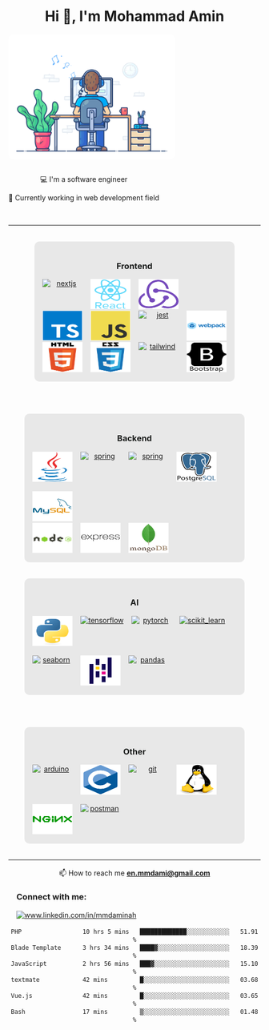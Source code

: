 <div align="center">
<h1 align="center">Hi 👋, I'm Mohammad Amin</h1>

<div  style="display:flex;gap:1rem;flex-wrap:wrap;align-items:center;">
<img height="250px" style="border-radius:10px;"
	src="https://raw.githubusercontent.com/mmdaminah/mmdaminah/main/profile.gif"
	alt="profile"
/>
<div>
<p>
💻 I'm a software engineer 
</p>
<p>
🔭 Currently working in web development field
</p>
</div>
</div>

<hr style="margin-top:2rem;"/>

<div style="display:flex;justify-content:center;gap:4rem;flex-wrap:wrap;margin:2rem;">
<div style="background-color:#e8e8e8;padding:1rem;border-radius:10px">
<h3 align="center" style="color:#1a1c1b">Frontend</h3>
<div align="center" style="display:flex;gap:1rem;">
	<a href="https://nextjs.org/" target="_blank" rel="noreferrer">
		<img
			src="https://cdn.worldvectorlogo.com/logos/nextjs-2.svg"
			alt="nextjs"
			width="60"
			height="60"
			style="min-width: 80px;"
		/>
	</a>
	<a href="https://reactjs.org/" target="_blank" rel="noreferrer" >
		<img
			src="https://raw.githubusercontent.com/devicons/devicon/master/icons/react/react-original-wordmark.svg"
			alt="react"
			width="60"
			height="60"
			style="min-width: 80px;"
		/>
	</a>
	<a href="https://redux.js.org" target="_blank" rel="noreferrer">
		<img
			src="https://raw.githubusercontent.com/devicons/devicon/master/icons/redux/redux-original.svg"
			alt="redux"
			width="60"
			height="60"
			style="min-width: 80px;"
		/>
	</a>
</div>

<div align="center" style="display:flex;gap:1rem;flex-wrap:wrap;">
	<a href="https://www.typescriptlang.org/" target="_blank" rel="noreferrer">
		<img
			src="https://raw.githubusercontent.com/devicons/devicon/master/icons/typescript/typescript-original.svg"
			alt="typescript"
			width="60"
			height="60"
			style="min-width: 80px;"
		/>
	</a>
	<a
		href="https://developer.mozilla.org/en-US/docs/Web/JavaScript"
		target="_blank"
		rel="noreferrer"
	>
		<img
			src="https://raw.githubusercontent.com/devicons/devicon/master/icons/javascript/javascript-original.svg"
			alt="javascript"
			width="60"
			height="60"
			style="min-width: 80px;"
		/>
	</a>
	<a href="https://jestjs.io" target="_blank" rel="noreferrer">
		<img
			src="https://www.vectorlogo.zone/logos/jestjsio/jestjsio-icon.svg"
			alt="jest"
			width="60"
			height="60"
			style="min-width: 80px;"
		/>
	</a>
	<a href="https://webpack.js.org" target="_blank" rel="noreferrer">
		<img
			src="https://raw.githubusercontent.com/devicons/devicon/d00d0969292a6569d45b06d3f350f463a0107b0d/icons/webpack/webpack-original-wordmark.svg"
			alt="webpack"
			width="60"
			height="60"
			style="min-width: 80px;"
		/>
	</a>
</div>

<div align="center" style="display:flex;gap:1rem;">
	<a href="https://www.w3.org/html/" target="_blank" rel="noreferrer">
		<img
			src="https://raw.githubusercontent.com/devicons/devicon/master/icons/html5/html5-original-wordmark.svg"
			alt="html5"
			width="60"
			height="60"
			style="min-width: 80px;"
		/>
	</a>
	<a href="https://www.w3schools.com/css/" target="_blank" rel="noreferrer">
		<img
			src="https://raw.githubusercontent.com/devicons/devicon/master/icons/css3/css3-original-wordmark.svg"
			alt="css3"
			width="60"
			height="60"
			style="min-width: 80px;"
		/>
	</a>
	<a href="https://tailwindcss.com/" target="_blank" rel="noreferrer">
		<img
			src="https://www.vectorlogo.zone/logos/tailwindcss/tailwindcss-icon.svg"
			alt="tailwind"
			width="60"
			height="60"
			style="min-width: 80px;"
		/>
	</a>
	<a href="https://getbootstrap.com" target="_blank" rel="noreferrer">
		<img
			src="https://raw.githubusercontent.com/devicons/devicon/master/icons/bootstrap/bootstrap-plain-wordmark.svg"
			alt="bootstrap"
			width="60"
			height="60"
			style="min-width: 80px;"
		/>
	</a>
</div>
</div>
<div style="background-color:#e8e8e8;padding:1rem;border-radius:10px">
<h3 align="center" style="color:#1a1c1b">Backend</h3>
<div align="center" style="display:flex;gap:1rem;flex-wrap:wrap;">
    <a href="https://www.java.com" target="_blank" rel="noreferrer">
		<img
			src="https://raw.githubusercontent.com/devicons/devicon/master/icons/java/java-original.svg"
			alt="java"
			width="60"
			height="60"
			style="min-width: 80px;"
		/>
	</a>
    <a href="https://spring.io/" target="_blank" rel="noreferrer">
		<img
			src="https://www.vectorlogo.zone/logos/springio/springio-icon.svg"
			alt="spring"
			width="60"
			height="60"
			style="min-width: 80px;"
	/>
	<a href="https://hibernate.org/orm" target="_blank" rel="noreferrer">
		<img
			src="https://hibernate.org/images/hibernate-logo.svg"
			alt="spring"
			width="60"
			height="60"
			style="min-width: 80px;"
	/>
    <a href="https://www.postgresql.org" target="_blank" rel="noreferrer">
        <img
            src="https://raw.githubusercontent.com/devicons/devicon/master/icons/postgresql/postgresql-original-wordmark.svg"
            alt="postgresql"
            width="60"
            height="60"
			style="min-width: 80px;"
        />
    </a>
    <a href="https://www.mysql.com/" target="_blank" rel="noreferrer">
		<img
			src="https://raw.githubusercontent.com/devicons/devicon/master/icons/mysql/mysql-original-wordmark.svg"
			alt="mysql"
			width="60"
			height="60"
			style="min-width: 80px;"
		/>
	</a>
</div>
<div align="center" style="display:flex;gap:1rem;flex-wrap:wrap;">
    <a href="https://nodejs.org" target="_blank" rel="noreferrer">
		<img
			src="https://raw.githubusercontent.com/devicons/devicon/master/icons/nodejs/nodejs-original-wordmark.svg"
			alt="nodejs"
			width="60"
			height="60"
			style="min-width: 80px;"
		/>
	</a>
	<a href="https://expressjs.com" target="_blank" rel="noreferrer">
		<img
			src="https://raw.githubusercontent.com/devicons/devicon/master/icons/express/express-original-wordmark.svg"
			alt="express"
			width="60"
			height="60"
			style="min-width: 80px;"
		/>
	</a>
	 </a
	><a href="https://www.mongodb.com/" target="_blank" rel="noreferrer">
		<img
			src="https://raw.githubusercontent.com/devicons/devicon/master/icons/mongodb/mongodb-original-wordmark.svg"
			alt="mongodb"
			width="60"
			height="60"
			style="min-width: 80px;"
		/>
	</a>
</div>
</div>
</div>

<div style="display:flex;justify-content:center;gap:4rem;flex-wrap:wrap;margin:2rem;">
<div style="background-color:#e8e8e8;padding:1rem;border-radius:10px">
<h3 align="center" style="color:#1a1c1b">AI</h3>
<div align="center" style="display:flex;gap:1rem;flex-wrap:wrap;">
    <a href="https://www.python.org" target="_blank" rel="noreferrer">
		<img
			src="https://raw.githubusercontent.com/devicons/devicon/master/icons/python/python-original.svg"
			alt="python"
			width="60"
			height="60"
			style="min-width: 80px;"
		/>
	</a>
    <a href="https://www.tensorflow.org" target="_blank" rel="noreferrer">
		<img
			src="https://www.vectorlogo.zone/logos/tensorflow/tensorflow-icon.svg"
			alt="tensorflow"
			width="60"
			height="60"
			style="min-width: 80px;"
		/>
	</a>
    <a href="https://pytorch.org/" target="_blank" rel="noreferrer">
		<img
			src="https://www.vectorlogo.zone/logos/pytorch/pytorch-icon.svg"
			alt="pytorch"
			width="60"
			height="60"
			style="min-width: 80px;"
		/>
	</a>
    <a href="https://scikit-learn.org/" target="_blank" rel="noreferrer">
		<img
			src="https://upload.wikimedia.org/wikipedia/commons/0/05/Scikit_learn_logo_small.svg"
			alt="scikit_learn"
			width="60"
			height="60"
			style="min-width: 80px;"
		/>
	</a>
    <a href="https://seaborn.pydata.org/" target="_blank" rel="noreferrer">
		<img
			src="https://seaborn.pydata.org/_images/logo-mark-lightbg.svg"
			alt="seaborn"
			width="60"
			height="60"
			style="min-width: 80px;"
		/>
	</a>
	<a href="https://pandas.pydata.org/" target="_blank" rel="noreferrer">
		<img
			src="https://raw.githubusercontent.com/devicons/devicon/2ae2a900d2f041da66e950e4d48052658d850630/icons/pandas/pandas-original.svg"
			alt="pandas"
			width="60"
			height="60"
			style="min-width: 80px;"
		/>
	</a>
	<a href="https://https://numpy.org" target="_blank" rel="noreferrer">
		<img
			src="https://numpy.org/images/logo.svg"
			alt="pandas"
			width="60"
			height="60"
			style="min-width: 80px;"
		/>
	</a>
</div>
</div>
<div style="background-color:#e8e8e8;padding:1rem;border-radius:10px">
<h3 align="center" style="color:#1a1c1b">Other</h3>
<div align="center" style="display:flex;gap:1rem;flex-wrap:wrap;">
	<a href="https://www.arduino.cc/" target="_blank" rel="noreferrer">
		<img
			src="https://cdn.worldvectorlogo.com/logos/arduino-1.svg"
			alt="arduino"
			width="60"
			height="60"
			style="min-width: 80px;"
		/>
	</a>
	<a href="https://www.cprogramming.com/" target="_blank" rel="noreferrer">
		<img
			src="https://raw.githubusercontent.com/devicons/devicon/master/icons/c/c-original.svg"
			alt="c"
			width="60"
			height="60"
			style="min-width: 80px;"
		/>
	</a>
	<a href="https://git-scm.com/" target="_blank" rel="noreferrer">
		<img
			src="https://www.vectorlogo.zone/logos/git-scm/git-scm-icon.svg"
			alt="git"
			width="60"
			height="60"
			style="min-width: 80px;"
		/>
	</a>
	<a href="https://www.linux.org/" target="_blank" rel="noreferrer">
		<img
			src="https://raw.githubusercontent.com/devicons/devicon/master/icons/linux/linux-original.svg"
			alt="linux"
			width="60"
			height="60"
			style="min-width: 80px;"
		/>
	</a>
	<a href="https://www.nginx.com" target="_blank" rel="noreferrer">
		<img
			src="https://raw.githubusercontent.com/devicons/devicon/master/icons/nginx/nginx-original.svg"
			alt="nginx"
			width="60"
			height="60"
			style="min-width: 80px;"
		/>
	</a>
	<a href="https://postman.com" target="_blank" rel="noreferrer">
		<img
			src="https://www.vectorlogo.zone/logos/getpostman/getpostman-icon.svg"
			alt="postman"
			width="60"
			height="60"
			style="min-width: 80px;"
		/>
	</a>
</div>
</div>
</div>

<hr style="margin-bottom:1rem;"/>

📫 How to reach me **en.mmdami@gmail.com**
<div style="margin:1rem 1rem;" align="center">
 <h3 align="left">Connect with me:</h3>
  <p align="left">
  <a href="https://linkedin.com/in/www.linkedin.com/in/mmdaminah" target="blank"><img align="center" src="https://raw.githubusercontent.com/rahuldkjain/github-profile-readme-generator/master/src/images/icons/Social/linked-in-alt.svg" alt="www.linkedin.com/in/mmdaminah" height="30" width="60" /></a>
  </p>
</div>
<!--START_SECTION:waka-->

```text
PHP                 10 hrs 5 mins   █████████████░░░░░░░░░░░░   51.91 %
Blade Template      3 hrs 34 mins   ████▓░░░░░░░░░░░░░░░░░░░░   18.39 %
JavaScript          2 hrs 56 mins   ███▓░░░░░░░░░░░░░░░░░░░░░   15.10 %
textmate            42 mins         █░░░░░░░░░░░░░░░░░░░░░░░░   03.68 %
Vue.js              42 mins         █░░░░░░░░░░░░░░░░░░░░░░░░   03.65 %
Bash                17 mins         ▒░░░░░░░░░░░░░░░░░░░░░░░░   01.48 %
```

<!--END_SECTION:waka-->
</div>
